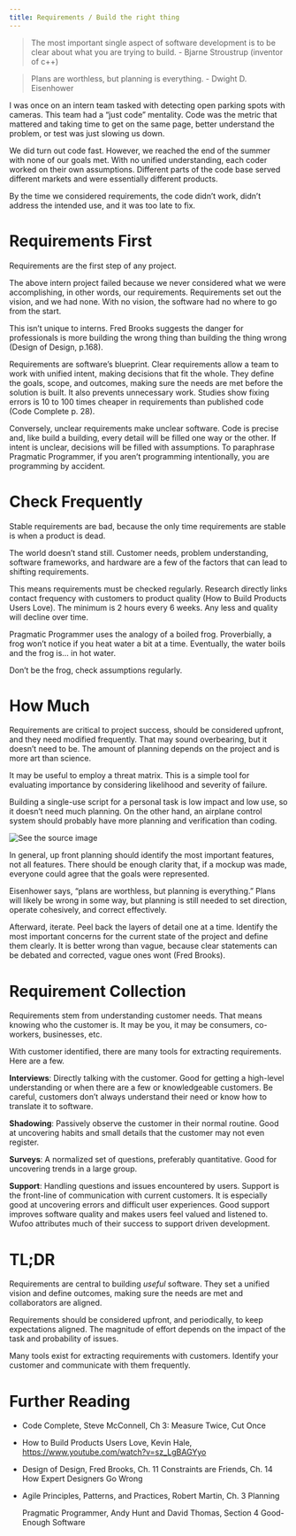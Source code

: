 ```yaml
---
title: Requirements / Build the right thing
---
```


>   The most important single aspect of software development is to be clear
>   about what you are trying to build. - Bjarne Stroustrup (inventor of c++)

>   Plans are worthless, but planning is everything. - Dwight D. Eisenhower

I was once on an intern team tasked with detecting open parking spots with
cameras. This team had a “just code” mentality. Code was the metric that
mattered and taking time to get on the same page, better understand the problem,
or test was just slowing us down.

We did turn out code fast. However, we reached the end of the summer with none
of our goals met. With no unified understanding, each coder worked on their own
assumptions. Different parts of the code base served different markets and were
essentially different products.

By the time we considered requirements, the code didn’t work, didn’t address the
intended use, and it was too late to fix.

Requirements First
==================

Requirements are the first step of any project.

The above intern project failed because we never considered what we were
accomplishing, in other words, our requirements. Requirements set out the
vision, and we had none. With no vision, the software had no where to go from
the start.

This isn’t unique to interns. Fred Brooks suggests the danger for professionals
is more building the wrong thing than building the thing wrong (Design of
Design, p.168).

Requirements are software’s blueprint. Clear requirements allow a team to work
with unified intent, making decisions that fit the whole. They define the goals,
scope, and outcomes, making sure the needs are met before the solution is built.
It also prevents unnecessary work. Studies show fixing errors is 10 to 100 times
cheaper in requirements than published code (Code Complete p. 28).

Conversely, unclear requirements make unclear software. Code is precise and,
like build a building, every detail will be filled one way or the other. If
intent is unclear, decisions will be filled with assumptions. To paraphrase
Pragmatic Programmer, if you aren’t programming intentionally, you are
programming by accident.

Check Frequently 
=================

Stable requirements are bad, because the only time requirements are stable is
when a product is dead.

The world doesn’t stand still. Customer needs, problem understanding, software
frameworks, and hardware are a few of the factors that can lead to shifting
requirements.

This means requirements must be checked regularly. Research directly links
contact frequency with customers to product quality (How to Build Products Users
Love). The minimum is 2 hours every 6 weeks. Any less and quality will decline
over time.

Pragmatic Programmer uses the analogy of a boiled frog. Proverbially, a frog
won’t notice if you heat water a bit at a time. Eventually, the water boils and
the frog is… in hot water.

Don’t be the frog, check assumptions regularly.

How Much
========

Requirements are critical to project success, should be considered upfront, and
they need modified frequently. That may sound overbearing, but it doesn’t need
to be. The amount of planning depends on the project and is more art than
science.

It may be useful to employ a threat matrix. This is a simple tool for evaluating
importance by considering likelihood and severity of failure.

Building a single-use script for a personal task is low impact and low use, so
it doesn’t need much planning. On the other hand, an airplane control system
should probably have more planning and verification than coding.

![See the source image](media/b01d5bcb885ec15bfa0d11b1b1f9810d.png)

In general, up front planning should identify the most important features, not
all features. There should be enough clarity that, if a mockup was made,
everyone could agree that the goals were represented.

Eisenhower says, “plans are worthless, but planning is everything.” Plans will
likely be wrong in some way, but planning is still needed to set direction,
operate cohesively, and correct effectively.

Afterward, iterate. Peel back the layers of detail one at a time. Identify the
most important concerns for the current state of the project and define them
clearly. It is better wrong than vague, because clear statements can be debated
and corrected, vague ones wont (Fred Brooks).

Requirement Collection
======================

Requirements stem from understanding customer needs. That means knowing who the
customer is. It may be you, it may be consumers, co-workers, businesses, etc.

With customer identified, there are many tools for extracting requirements. Here
are a few.

**Interviews**: Directly talking with the customer. Good for getting a
high-level understanding or when there are a few or knowledgeable customers. Be
careful, customers don’t always understand their need or know how to translate
it to software.

**Shadowing**: Passively observe the customer in their normal routine. Good at
uncovering habits and small details that the customer may not even register.

**Surveys**: A normalized set of questions, preferably quantitative. Good for
uncovering trends in a large group.

**Support**: Handling questions and issues encountered by users. Support is the
front-line of communication with current customers. It is especially good at
uncovering errors and difficult user experiences. Good support improves software
quality and makes users feel valued and listened to. Wufoo attributes much of
their success to support driven development.

TL;DR
=====

Requirements are central to building *useful* software. They set a unified
vision and define outcomes, making sure the needs are met and collaborators are
aligned.

Requirements should be considered upfront, and periodically, to keep
expectations aligned. The magnitude of effort depends on the impact of the task
and probability of issues.

Many tools exist for extracting requirements with customers. Identify your
customer and communicate with them frequently.

Further Reading
===============

-   Code Complete, Steve McConnell, Ch 3: Measure Twice, Cut Once

-   How to Build Products Users Love, Kevin Hale,
    <https://www.youtube.com/watch?v=sz_LgBAGYyo>

-   Design of Design, Fred Brooks, Ch. 11 Constraints are Friends, Ch. 14 How
    Expert Designers Go Wrong

-   Agile Principles, Patterns, and Practices, Robert Martin, Ch. 3 Planning

    Pragmatic Programmer, Andy Hunt and David Thomas, Section 4 Good-Enough
    Software
